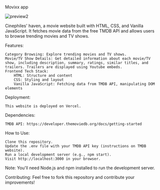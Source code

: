 Movixx app

![preview2](https://github.com/FTMFR/movixx/assets/89690674/eaf8e96e-2a87-4b99-9dc7-1ed13abc999a)

Cinephiles' haven, a movie website built with HTML, CSS, and Vanilla JavaScript. It fetches movie data from the free TMDB API and allows users to browse trending movies and TV shows.

Features:

    Category Browsing: Explore trending movies and TV shows.
    Movie/TV Show Details: Get detailed information about each movie/TV show, including description, summary, ratings, similar titles, and trailers. Trailers are displayed using Youtube embeds.
    Frontend Tech Stack:
        HTML: Structure and content
        CSS: Styling and layout
        Vanilla JavaScript: Fetching data from TMDB API, manipulating DOM elements

Deployment:
    
    This website is deployed on Vercel.

Dependencies:

    TMDB API: https://developer.themoviedb.org/docs/getting-started

How to Use:

    Clone this repository.
    Update the .env file with your TMDB API key (instructions on TMDB website).
    Run a local development server (e.g., npm start).
    Visit http://localhost:3000 in your browser.

Note: You'll need Node.js and npm installed to run the development server.

Contributing: Feel free to fork this repository and contribute your improvements!


